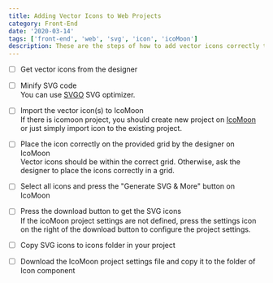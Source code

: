 ```yaml
---
title: Adding Vector Icons to Web Projects
category: Front-End
date: '2020-03-14'
tags: ['front-end', 'web', 'svg', 'icon', 'icoMoon']
description: These are the steps of how to add vector icons correctly to a web project assumed that the project is utilizing SVG sprite.
---
```


- [ ] Get vector icons from the designer

- [ ] Minify SVG code  
You can use [SVGO](https://jakearchibald.github.io/svgomg/) SVG optimizer.

- [ ] Import the vector icon(s) to IcoMoon  
If there is icomoon project, you should create new project on [IcoMoon](https://icomoon.io/app/#/projects) or just simply import icon to the existing project.

- [ ] Place the icon correctly on the provided grid by the designer on IcoMoon  
Vector icons should be within the correct grid. Otherwise, ask the designer to place the icons correctly in a grid.

- [ ] Select all icons and press the "Generate SVG & More" button on IcoMoon

- [ ] Press the download button to get the SVG icons  
If the icoMoon project settings are not defined, press the settings icon on the right of the download button to configure the project settings.

- [ ] Copy SVG icons to icons folder in your project

- [ ] Download the IcoMoon project settings file and copy it to the folder of Icon component
